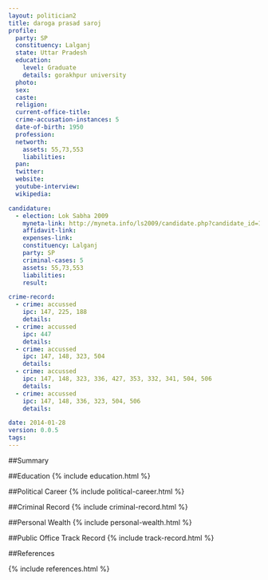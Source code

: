 ```yaml
---
layout: politician2
title: daroga prasad saroj
profile: 
  party: SP
  constituency: Lalganj
  state: Uttar Pradesh
  education: 
    level: Graduate
    details: gorakhpur university
  photo: 
  sex: 
  caste: 
  religion: 
  current-office-title: 
  crime-accusation-instances: 5
  date-of-birth: 1950
  profession: 
  networth: 
    assets: 55,73,553
    liabilities: 
  pan: 
  twitter: 
  website: 
  youtube-interview: 
  wikipedia: 

candidature: 
  - election: Lok Sabha 2009
    myneta-link: http://myneta.info/ls2009/candidate.php?candidate_id=1308
    affidavit-link: 
    expenses-link: 
    constituency: Lalganj 
    party: SP
    criminal-cases: 5
    assets: 55,73,553
    liabilities: 
    result:  

crime-record: 
  - crime: accussed
    ipc: 147, 225, 188
    details:  
  - crime: accussed
    ipc: 447
    details:  
  - crime: accussed
    ipc: 147, 148, 323, 504
    details:  
  - crime: accussed
    ipc: 147, 148, 323, 336, 427, 353, 332, 341, 504, 506
    details:  
  - crime: accussed
    ipc: 147, 148, 336, 323, 504, 506
    details:  

date: 2014-01-28
version: 0.0.5
tags: 
---
```

##Summary


##Education
{% include education.html %}


##Political Career
{% include political-career.html %}


##Criminal Record
{% include criminal-record.html %}


##Personal Wealth
{% include personal-wealth.html %}


##Public Office Track Record
{% include track-record.html %}


##References


{% include references.html %}